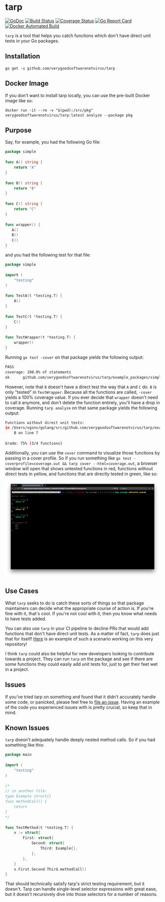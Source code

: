 # tarp

[![GoDoc](https://godoc.org/github.com/verygoodsoftwarenotvirus/tarp?status.svg)](https://godoc.org/github.com/verygoodsoftwarenotvirus/tarp)
[![Build Status](https://travis-ci.org/verygoodsoftwarenotvirus/tarp.svg?branch=master)](https://travis-ci.org/verygoodsoftwarenotvirus/tarp)
[![Coverage Status](https://coveralls.io/repos/github/verygoodsoftwarenotvirus/tarp/badge.svg?branch=master)](https://coveralls.io/github/verygoodsoftwarenotvirus/tarp?branch=master)
[![Go Report Card](https://goreportcard.com/badge/github.com/verygoodsoftwarenotvirus/tarp)](https://goreportcard.com/report/github.com/verygoodsoftwarenotvirus/tarp)
[![Docker Automated Build](https://img.shields.io/docker/automated/verygoodsoftwarenotvirus/tarp.svg)](https://hub.docker.com/r/verygoodsoftwarenotvirus/tarp/)

`tarp` is a tool that helps you catch functions which don't have direct unit tests in your Go packages.

## Installation

    go get -u github.com/verygoodsoftwarenotvirus/tarp

## Docker Image

If you don't want to install tarp locally, you can use the pre-built Docker image like so:

    docker run -it --rm -v "$(pwd):/src/pkg" verygoodsoftwarenotvirus/tarp:latest analyze --package pkg

## Purpose

Say, for example, you had the following Go file:

```go
package simple

func A() string {
    return "A"
}

func B() string {
    return "B"
}

func C() string {
    return "C"
}

func wrapper() {
   A()
   B()
   C()
}
```

and you had the following test for that file:

```go
package simple

import (
    "testing"
)

func TestA(t *testing.T) {
    A()
}

func TestC(t *testing.T) {
    C()
}

func TestWrapper(t *testing.T) {
    wrapper()
}
```

Running `go test -cover` on that package yields the following output:

```bash
PASS
coverage: 100.0% of statements
ok      github.com/verygoodsoftwarenotvirus/tarp/example_packages/simple    0.006s
```

However, note that `B` doesn't have a direct test the way that `A` and `C` do. `B` is only "tested" in `TestWrapper`. Because all the functions are called, `-cover` yields a 100% coverage value. If you ever decide that `wrapper` doesn't need to call `B` anymore, and don't delete the function entirely, you'll have a drop in coverage. Running `tarp analyze` on that same package yields the following output:

```bash
Functions without direct unit tests:
in /Users/vgsnv/golang/src/github.com/verygoodsoftwarenotvirus/tarp/example_packages/simple/main.go:
    B on line 7

Grade: 75% (3/4 functions)
```

Additionally, you can use the `cover` command to visualize those functions by passing in a cover profile. So if you run something like `go test -coverprofile=coverage.out && tarp cover --html=coverage.out`, a browser window will open that shows untested functions in red, functions without direct tests in yellow, and functions that are directly tested in green, like so:

![](example_files/cover_screenshot.png)

## Use Cases

What `tarp` seeks to do is catch these sorts of things so that package maintainers can decide what the appropriate course of action is. If you're fine with it, that's cool. If you're not cool with it, then you know what needs to have tests added.

You can also use `tarp` in your CI pipeline to decline PRs that would add functions that don't have direct unit tests. As a matter of fact, `tarp` does just that for itself! [Here](https://github.com/verygoodsoftwarenotvirus/tarp/pull/9) is an example of such a scenario working on this very repository!

I think `tarp` could also be helpful for new developers looking to contribute towards a project. They can run `tarp` on the package and see if there are some functions they could easily add unit tests for, just to get their feet wet in a project.

## Issues

If you've tried tarp on something and found that it didn't accurately handle some code, or panicked, please feel free to [file an issue](https://github.com/verygoodsoftwarenotvirus/tarp/issues/new). Having an example of the code you experienced issues with is pretty crucial, so keep that in mind.

## Known Issues

`tarp` doesn't adequately handle deeply nested method calls. So if you had something like this:

```go
package main

import (
    "testing"
)

/*
// in another file:
type Example struct{}
func methodCall() {
    return
}
*/

func TestMethod(t *testing.T) {
    x := struct{
        First: struct{
            Second: struct{
                Third: Example{},
            },
        },
    }
    x.First.Second.Third.methodCall()
}
```

That should technically satisfy tarp's strict testing requirement, but it doesn't. Tarp can handle single-level selector expressions with great ease, but it doesn't recursively dive into those selectors for a number of reasons.